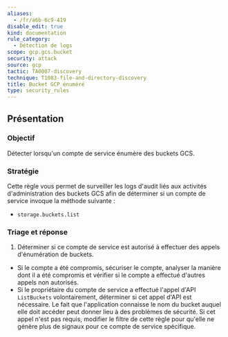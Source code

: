 ```yaml
---
aliases:
  - /fr/a6b-6c9-419
disable_edit: true
kind: documentation
rule_category:
  - Détection de logs
scope: gcp.gcs.bucket
security: attack
source: gcp
tactic: TA0007-discovery
technique: T1083-file-and-directory-discovery
title: Bucket GCP énuméré
type: security_rules
---
```

## Présentation

### Objectif
Détecter lorsqu'un compte de service énumère des buckets GCS.

### Stratégie
Cette règle vous permet de surveiller les logs d'audit liés aux activités d'administration des buckets GCS afin de déterminer si un compte de service invoque la méthode suivante :

* `storage.buckets.list`

### Triage et réponse
1. Déterminer si ce compte de service est autorisé à effectuer des appels d'énumération de buckets.
 * Si le compte a été compromis, sécuriser le compte, analyser la manière dont il a été compromis et vérifier si le compte a effectué d'autres appels non autorisés.
 * Si le propriétaire du compte de service a effectué l'appel d'API `ListBuckets` volontairement, déterminer si cet appel d'API est nécessaire. Le fait que l'application connaisse le nom du bucket auquel elle doit accéder peut donner lieu à des problèmes de sécurité. Si cet appel n'est pas requis, modifier le filtre de cette règle pour qu'elle ne génère plus de signaux pour ce compte de service spécifique.
